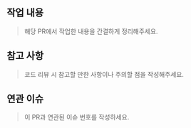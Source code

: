 ## 작업 내용

> 해당 PR에서 작업한 내용을 간결하게 정리해주세요.

## 참고 사항

> 코드 리뷰 시 참고할 만한 사항이나 주의할 점을 작성해주세요.

## 연관 이슈

> 이 PR과 연관된 이슈 번호를 작성하세요.

<br>